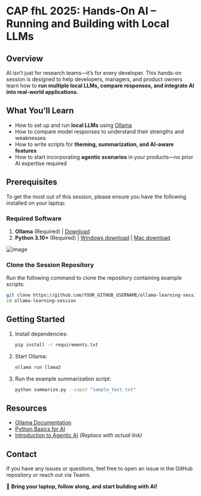 # CAP fhL 2025: Hands-On AI – Running and Building with Local LLMs

## Overview
AI isn’t just for research teams—it’s for every developer. This hands-on session is designed to help developers, managers, and product owners learn how to **run multiple local LLMs, compare responses, and integrate AI into real-world applications.**

## What You’ll Learn
- How to set up and run **local LLMs** using [Ollama](https://ollama.ai)
- How to compare model responses to understand their strengths and weaknesses
- How to write scripts for **theming, summarization, and AI-aware features**
- How to start incorporating **agentic scenarios** in your products—no prior AI expertise required

## Prerequisites
To get the most out of this session, please ensure you have the following installed on your laptop:

### **Required Software**

1. **Ollama** (Required) | [Download](https://ollama.ai/download)
2. **Python 3.10+** (Required) | [Windows download](https://www.python.org/downloads/windows/) | [Mac download](https://www.python.org/downloads/mac-osx/)

![image](https://github.com/user-attachments/assets/a44cefb7-dfde-43ff-af6b-03dd425e12a9)


### **Clone the Session Repository**
Run the following command to clone the repository containing example scripts:
```sh
git clone https://github.com/YOUR_GITHUB_USERNAME/ollama-learning-session.git
cd ollama-learning-session
```

## Getting Started
1. Install dependencies:
   ```sh
   pip install -r requirements.txt
   ```
2. Start Ollama:
   ```sh
   ollama run llama3
   ```
3. Run the example summarization script:
   ```sh
   python summarize.py --input "sample_text.txt"
   ```

## Resources
- [Ollama Documentation](https://ollama.ai/docs)
- [Python Basics for AI](https://docs.python.org/3/tutorial/)
- [Introduction to Agentic AI](https://example.com/agentic-ai-guide) *(Replace with actual link)*

## Contact
If you have any issues or questions, feel free to open an issue in the GitHub repository or reach out via Teams.

📢 **Bring your laptop, follow along, and start building with AI!**

